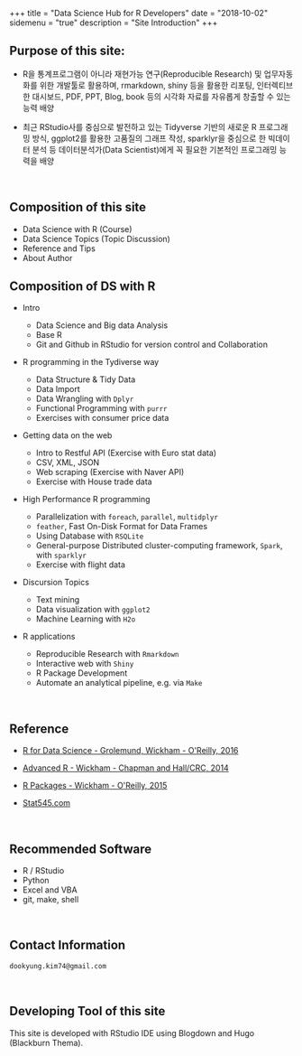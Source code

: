 +++
title = "Data Science Hub for R Developers"
date = "2018-10-02"
sidemenu = "true"
description = "Site Introduction"
+++


## Purpose of this site:

-  R을 통계프로그램이 아니라 재현가능 연구(Reproducible Research) 및 업무자동화를 위한 개발툴로 활용하며, rmarkdown, shiny 등을 활용한 리포팅, 인터렉티브한 대시보드, PDF, PPT, Blog, book 등의 시각화 자료를 자유롭게 창출할 수 있는 능력 배양

-  최근 RStudio사를 중심으로 발전하고 있는 Tidyverse 기반의 새로운 R 프로그래밍 방식, ggplot2를 활용한 고품질의 그래프 작성, sparklyr을 중심으로 한 빅데이터 분석 등 데이터분석가(Data Scientist)에게 꼭 필요한 기본적인 프로그래밍 능력을 배양

<br>

## Composition of this site

  * Data Science with R (Course)
  * Data Science Topics (Topic Discussion)
  * Reference and Tips
  * About Author


## Composition of DS with R

  * Intro  
    - Data Science and Big data Analysis
    - Base R
    - Git and Github in RStudio for version control and Collaboration   

  * R programming in the Tydiverse way
    - Data Structure & Tidy Data
    - Data Import    
    - Data Wrangling with `Dplyr`
    - Functional Programming with `purrr`
    - Exercises with consumer price data
    
  * Getting data on the web
    - Intro to Restful API (Exercise with Euro stat data)
    - CSV, XML, JSON
    - Web scraping (Exercise with Naver API)
    - Exercise with House trade data

  * High Performance R programming
    - Parallelization with `foreach`, `parallel`, `multidplyr`
    - `feather`, Fast On-Disk Format for Data Frames 
    - Using Database with `RSQLite`
    - General-purpose Distributed cluster-computing framework, `Spark`, with `sparklyr`
    - Exercise with flight data

  * Discursion Topics
    - Text mining
    - Data visualization with `ggplot2`
    - Machine Learning with `H2o`

  * R applications
    - Reproducible Research with `Rmarkdown`
    - Interactive web with `Shiny`
    - R Package Development
    - Automate an analytical pipeline, e.g. via `Make`


<br>
  
## Reference

  * [R for Data Science - Grolemund, Wickham - O'Reilly, 2016](http://r4ds.had.co.nz/)
  * [Advanced R - Wickham - Chapman and Hall/CRC, 2014](http://adv-r.had.co.nz/)
  * [R Packages - Wickham - O'Reilly, 2015](http://r-pkgs.had.co.nz/)


  * [Stat545.com](http://stat545.com/)

<br>

## Recommended Software

  * R / RStudio
  * Python
  * Excel and VBA
  * git, make, shell
  
<br>

## Contact Information

`dookyung.kim74@gmail.com`

<br>

## Developing Tool of this site

This site is developed with RStudio IDE using Blogdown and Hugo (Blackburn Thema). 